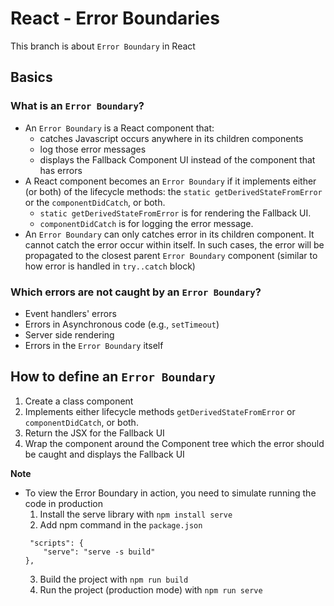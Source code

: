 # React - Error Boundaries

This branch is about `Error Boundary` in React

## Basics

### What is an `Error Boundary`?

-   An `Error Boundary` is a React component that:
    -   catches Javascript occurs anywhere in its children components
    -   log those error messages
    -   displays the Fallback Component UI instead of the component that has errors
-   A React component becomes an `Error Boundary` if it implements either (or both) of the lifecycle methods: the `static getDerivedStateFromError` or the `componentDidCatch`, or both.
    -   `static getDerivedStateFromError` is for rendering the Fallback UI.
    -   `componentDidCatch` is for logging the error message.
-   An `Error Boundary` can only catches error in its children component. It cannot catch the error occur within itself. In such cases, the error will be propagated to the closest parent `Error Boundary` component (similar to how error is handled in `try..catch` block)

### Which errors are not caught by an `Error Boundary`?

-   Event handlers' errors
-   Errors in Asynchronous code (e.g., `setTimeout`)
-   Server side rendering
-   Errors in the `Error Boundary` itself

## How to define an `Error Boundary`

1. Create a class component
2. Implements either lifecycle methods `getDerivedStateFromError` or `componentDidCatch`, or both.
3. Return the JSX for the Fallback UI
4. Wrap the component around the Component tree which the error should be caught and displays the Fallback UI

**Note**

-   To view the Error Boundary in action, you need to simulate running the code in production
    1. Install the serve library with `npm install serve`
    2. Add npm command in the `package.json`
    ```
     "scripts": {
        "serve": "serve -s build"
    },
    ```
    3. Build the project with `npm run build`
    4. Run the project (production mode) with `npm run serve`

